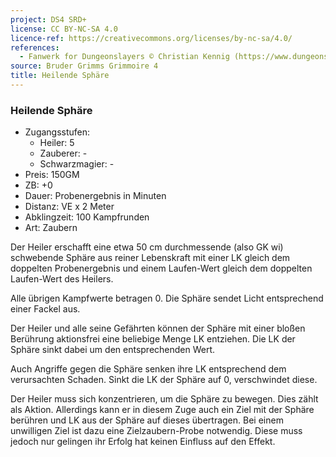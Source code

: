 ```yaml
---
project: DS4 SRD+
license: CC BY-NC-SA 4.0
licence-ref: https://creativecommons.org/licenses/by-nc-sa/4.0/
references: 
  - Fanwerk for Dungeonslayers © Christian Kennig (https://www.dungeonslayers.net/)
source: Bruder Grimms Grimmoire 4
title: Heilende Sphäre
---
```


### Heilende Sphäre

- Zugangsstufen:
  - Heiler: 5
  - Zauberer: -
  - Schwarzmagier: -
- Preis: 150GM
- ZB: +0
- Dauer: Probenergebnis in Minuten
- Distanz: VE x 2 Meter
- Abklingzeit: 100 Kampfrunden
- Art: Zaubern

Der Heiler erschafft eine etwa 50 cm durchmessende (also GK wi) schwebende Sphäre aus reiner Lebenskraft mit einer LK gleich dem doppelten Probenergebnis und einem Laufen-Wert gleich dem doppelten Laufen-Wert des Heilers.

Alle übrigen Kampfwerte betragen 0. Die Sphäre sendet Licht entsprechend einer Fackel aus.

Der Heiler und alle seine Gefährten können der Sphäre mit einer bloßen Berührung aktionsfrei eine beliebige Menge LK entziehen. Die LK der Sphäre sinkt dabei um den entsprechenden Wert.

Auch Angriffe gegen die Sphäre senken ihre LK entsprechend dem verursachten Schaden. Sinkt die LK der Sphäre auf 0, verschwindet diese.

Der Heiler muss sich konzentrieren, um die Sphäre zu bewegen. Dies zählt als Aktion. Allerdings kann er in diesem Zuge auch ein Ziel mit der Sphäre berühren und LK aus der Sphäre auf dieses übertragen. Bei einem unwilligen Ziel ist dazu eine Zielzaubern-Probe notwendig. Diese muss jedoch nur gelingen ihr Erfolg hat keinen Einfluss auf den Effekt.

